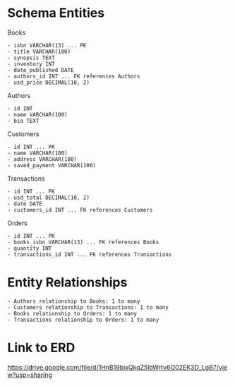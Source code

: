 # Schema Entities

Books

    - isbn VARCHAR(13) ... PK
    - title VARCHAR(100)
    - synopsis TEXT
    - inventory INT
    - date_published DATE
    - authors_id INT ... FK references Authors
    - usd_price DECIMAL(10, 2)

Authors

    - id INT
    - name VARCHAR(100)
    - bio TEXT

Customers

    - id INT ... PK
    - name VARCHAR(100)
    - address VARCHAR(100)
    - saved_payment VARCHAR(100)

Transactions

    - id INT ... PK
    - usd_total DECIMAL(10, 2)
    - date DATE
    - customers_id INT ... FK references Customers

Orders

    - id INT ... PK
    - books_isbn VARCHAR(13) ... FK references Books
    - quantity INT
    - transactions_id INT ... FK references Transactions

# Entity Relationships

    - Authors relationship to Books: 1 to many
    - Customers relationship to Transactions: 1 to many
    - Books relationship to Orders: 1 to many
    - Transactions relationship to Orders: 1 to many

# Link to ERD
https://drive.google.com/file/d/1HnB19bjxQkqZ5lbWrtv6O02EK3D_LgB7/view?usp=sharing
